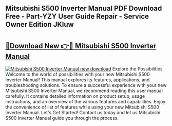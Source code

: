 ## Mitsubishi S500 Inverter Manual PDF Download Free - Part-YZY User Guide Repair - Service Owner Edition JKluw

# <h2><a href="http://cf25039.oget.top/?id=Mitsubishi+S500+Inverter+Manual">🔗Download New 👉🔴 Mitsubishi S500 Inverter Manual</a></h2>

[![Mitsubishi S500 Inverter Manual new download](https://i.imgur.com/5g1atiW.png)](http://cf25039.oget.top/?id=Mitsubishi+S500+Inverter+Manual)
Explore the Possibilities Welcome to the world of possibilities with your new Mitsubishi S500 Inverter Manual! This manual explores its features, applications, and troubleshooting solutions. To ensure a successful experience with your new Mitsubishi S500 Inverter Manual, we recommend reading this user manual carefully. It contains detailed information on product setup, usage instructions, and an overview of the various features and capabilities. Enjoy the convenience of list of features while using your new Mitsubishi S500 Inverter Manual. Let's Get Started! Contact us today and let us Mitsubishi S500 Inverter Manual guide you through the process.
